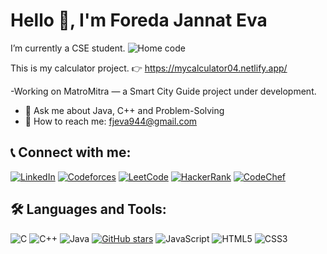 # Hello 👋, I'm Foreda Jannat Eva

I’m currently a CSE student.
![Home code](https://github.com/user-attachments/assets/8cc10e96-4de6-4941-b96c-1a367181e75e)

This is my calculator project.
👉  https://mycalculator04.netlify.app/

-Working on MatroMitra — a Smart City Guide project under development.
- 💬 Ask me about Java, C++ and Problem-Solving
- 📧 How to reach me: fjeva944@gmail.com

## 📞 Connect with me:

[![LinkedIn](https://img.shields.io/badge/LinkedIn-Connect-blue?style=for-the-badge&logo=linkedin)](https://www.linkedin.com/in/foreda-jannat-eva-2802bb343/)
[![Codeforces](https://img.shields.io/badge/Codeforces-Profile-blue?style=for-the-badge&logo=codeforces)](https://codeforces.com/profile/Eva_004)
[![LeetCode](https://img.shields.io/badge/LeetCode-Solve-orange?style=for-the-badge&logo=leetcode)](https://leetcode.com/u/Eva004/)
[![HackerRank](https://img.shields.io/badge/HackerRank-Practice-green?style=for-the-badge&logo=hackerrank)](https://www.hackerrank.com/profile/Eva_004)
[![CodeChef](https://img.shields.io/badge/CodeChef-000000?style=for-the-badge&logo=codechef&logoColor=white)](https://www.codechef.com/users/eva_004)


## 🛠️ Languages and Tools:
![C](https://img.shields.io/badge/-C-00599C?style=for-the-badge&logo=c&logoColor=white)
![C++](https://img.shields.io/badge/-C++-00599C?style=for-the-badge&logo=c%2B%2B&logoColor=white)
![Java](https://img.shields.io/badge/-Java-red?style=for-the-badge&logo=java)
[![GitHub stars](https://img.shields.io/github/stars/Eva-004/Eva-004?style=social)](https://github.com/Eva-004/Eva-004/stargazers)
![JavaScript](https://img.shields.io/badge/-JavaScript-F7DF1E?style=for-the-badge&logo=javascript&logoColor=black)
![HTML5](https://img.shields.io/badge/-HTML5-E34F26?style=for-the-badge&logo=html5&logoColor=white)
![CSS3](https://img.shields.io/badge/-CSS3-1572B6?style=for-the-badge&logo=css3&logoColor=white)





